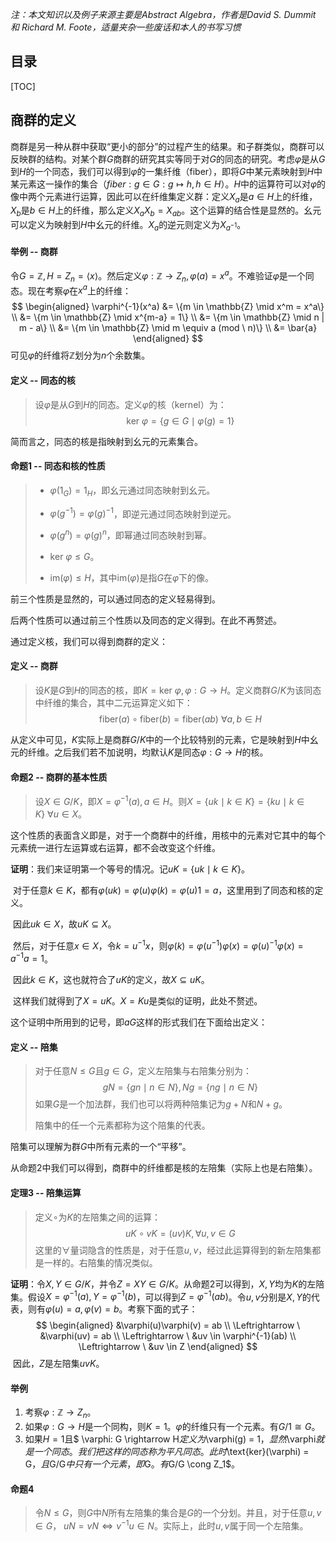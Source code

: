 *注：本文知识以及例子来源主要是Abstract Algebra，作者是David S. Dummit 和 Richard M. Foote，适量夹杂一些废话和本人的书写习惯*

## 目录

[TOC]



## 商群的定义

商群是另一种从群中获取“更小的部分”的过程产生的结果。和子群类似，商群可以反映群的结构。对某个群$G$商群的研究其实等同于对$G$的同态的研究。考虑$\varphi$是从$G$到$H$的一个同态，我们可以得到$\varphi$的一集纤维（fiber），即将$G$中某元素映射到$H$中某元素这一操作的集合（$fiber: g \in G: g \mapsto h, h \in H$）。$H$中的运算符可以对$\varphi$的像中两个元素进行运算，因此可以在纤维集定义群：定义$X_a$是$a \in H$上的纤维，$X_b$是$b \in H$上的纤维，那么定义$X_aX_b = X_{ab}$。这个运算的结合性是显然的。幺元可以定义为映射到$H$中幺元的纤维。$X_a$的逆元则定义为$X_{a^{-1}}$。



#### 举例 -- 商群

令$G = \mathbb{Z}, H = Z_n = \langle x \rangle$。然后定义$\varphi: \mathbb{Z} \rightarrow Z_n, \varphi(a) = x^a$。不难验证$\varphi$是一个同态。现在考察$\varphi$在$x^a$上的纤维：
$$
\begin{aligned}
\varphi^{-1}(x^a) 
&=  \{m \in \mathbb{Z} \mid x^m = x^a\} \\
&= \{m \in \mathbb{Z} \mid x^{m-a} = 1\} \\
&= \{m \in \mathbb{Z} \mid n | m - a\} \\
&= \{m \in \mathbb{Z} \mid m \equiv a (mod \ n)\} \\
&= \bar{a}
\end{aligned}
$$
可见$\varphi$的纤维将$\mathbb{Z}$划分为$n$个余数集。



#### 定义 -- 同态的核

> 设$\varphi$是从$G$到$H$的同态。定义$\varphi$的核（kernel）为：
> $$
> \text{ker} \ \varphi = \{g \in G \mid \varphi(g) = 1\}
> $$

简而言之，同态的核是指映射到幺元的元素集合。



#### 命题1 -- 同态和核的性质

> - $\varphi(1_G) = 1_H$，即幺元通过同态映射到幺元。
>
> - $\varphi(g^{-1}) = \varphi(g)^{-1}$，即逆元通过同态映射到逆元。
>
> - $\varphi(g^n) = \varphi(g)^{n}$，即幂通过同态映射到幂。
> - $\text{ker} \ \varphi \le G$。
> - $\text{im}(\varphi) \le H$，其中$\text{im}(\varphi)$是指$G$在$\varphi$下的像。

前三个性质是显然的，可以通过同态的定义轻易得到。

后两个性质可以通过前三个性质以及同态的定义得到。在此不再赘述。



通过定义核，我们可以得到商群的定义：

#### 定义 -- 商群

> 设$K$是$G$到$H$的同态的核，即$K = \text{ker}\ \varphi, \varphi: G \rightarrow H$。定义商群$G/K$为该同态中纤维的集合，其中二元运算定义如下：
> $$
> \text{fiber} (a) \circ \text{fiber}(b) = \text{fiber}(ab)\ \forall a, b \in H
> $$
> 

从定义中可见，$K$实际上是商群$G/K$中的一个比较特别的元素，它是映射到$H$中幺元的纤维。之后我们若不加说明，均默认$K$是同态$\varphi: G \rightarrow H$的核。



#### 命题2 -- 商群的基本性质

> 设$X \in G/K$，即$X = \varphi^{-1}(a), a \in H$。则$X = \{uk \mid k \in K\} = \{ku \mid k \in K\} \ \forall u \in X$。

这个性质的表面含义即是，对于一个商群中的纤维，用核中的元素对它其中的每个元素统一进行左运算或右运算，都不会改变这个纤维。

**证明**：我们来证明第一个等号的情况。记$uK = \{uk \mid k \in K\}$。

​			对于任意$k \in K$，都有$\varphi(uk) = \varphi(u)\varphi(k) = \varphi(u)1 = a$，这里用到了同态和核的定义。

​			因此$uk \in X$，故$uK \subseteq X$。

​			然后，对于任意$x \in X$，令$k = u^{-1}x$，则$\varphi(k) = \varphi(u^{-1})\varphi(x) = \varphi(u)^{-1}\varphi(x) = a^{-1}a = 1$。

​			因此$k \in K$，这也就符合了$uK$的定义，故$X \subseteq uK$。

​			这样我们就得到了$X = uK$。$X = Ku$是类似的证明，此处不赘述。

这个证明中所用到的记号，即$aG$这样的形式我们在下面给出定义：



#### 定义 -- 陪集

> 对于任意$N \le G$且$g \in G$，定义左陪集与右陪集分别为：
> $$
> gN = \{gn \mid n \in N\}, Ng = \{ng \mid n \in N\}
> $$
> 如果$G$是一个加法群，我们也可以将两种陪集记为$g + N$和$N + g$。
>
> 陪集中的任一个元素都称为这个陪集的代表。

陪集可以理解为群$G$中所有元素的一个“平移”。

从命题2中我们可以得到，商群中的纤维都是核的左陪集（实际上也是右陪集）。



#### 定理3 -- 陪集运算

> 定义$\circ$为$K$的左陪集之间的运算：
> $$
> uK \circ vK = (uv)K, \forall u, v \in G
> $$
> 这里的$\forall$量词隐含的性质是，对于任意$u, v$，经过此运算得到的新左陪集都是一样的。右陪集的情况类似。

**证明**：令$X, Y \in G/K$，并令$Z = XY \in G/K$。从命题2可以得到，$X, Y$均为$K$的左陪集。假设$X = \varphi^{-1}(a), Y = \varphi^{-1}(b)$，可以得到$Z = \varphi^{-1}(ab)$。令$u, v$分别是$X, Y$的代表，则有$\varphi(u) = a, \varphi(v) = b$。考察下面的式子：
$$
\begin{aligned}
&\varphi(u)\varphi(v) = ab \\ 
\Leftrightarrow \ &\varphi(uv) = ab \\
\Leftrightarrow \ &uv \in \varphi^{-1}(ab) \\
\Leftrightarrow \ &uv \in Z
\end{aligned}
$$
​			因此，$Z$是左陪集$uvK$。



#### 举例

1. 考察$\varphi: \mathbb{Z} \rightarrow Z_n$。
2. 如果$\varphi: G \rightarrow H$是一个同构，则$K = 1$。$\varphi$的纤维只有一个元素。有$G/1 \cong G$。
3. 如果$H = 1$且$ \varphi: G \rightarrow H$定义为$\varphi(g) = 1$，显然$\varphi$就是一个同态。我们把这样的同态称为平凡同态。此时$\text{ker}(\varphi) = G$，且$G/G$中只有一个元素，即$G$。有$G/G \cong Z_1$。



#### 命题4

> 令$N \le G$，则$G$中$N$所有左陪集的集合是$G$的一个分划。并且，对于任意$u, v \in G$， $uN = vN \Leftrightarrow v^{-1}u \in N$。实际上，此时$u, v$属于同一个左陪集。

